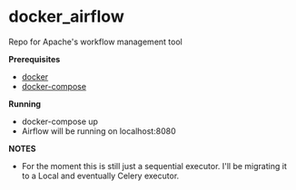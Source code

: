 # docker_airflow
Repo for Apache's workflow management tool

**Prerequisites**
- [docker](https://www.docker.com/)
- [docker-compose](https://docs.docker.com/compose/)

**Running**
- docker-compose up
- Airflow will be running on localhost:8080

**NOTES**
- For the moment this is still just a sequential executor. I'll be migrating it to a Local and eventually Celery executor.
